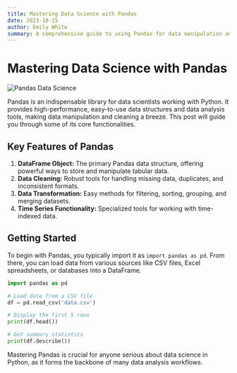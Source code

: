 ```yaml
---
title: Mastering Data Science with Pandas
date: 2023-10-15
author: Emily White
summary: A comprehensive guide to using Pandas for data manipulation and analysis in Python.
---
```


# Mastering Data Science with Pandas

![Pandas Data Science](/data-tool.png)

Pandas is an indispensable library for data scientists working with Python. It provides high-performance, easy-to-use data structures and data analysis tools, making data manipulation and cleaning a breeze. This post will guide you through some of its core functionalities.

## Key Features of Pandas

1.  **DataFrame Object:** The primary Pandas data structure, offering powerful ways to store and manipulate tabular data.
2.  **Data Cleaning:** Robust tools for handling missing data, duplicates, and inconsistent formats.
3.  **Data Transformation:** Easy methods for filtering, sorting, grouping, and merging datasets.
4.  **Time Series Functionality:** Specialized tools for working with time-indexed data.

## Getting Started

To begin with Pandas, you typically import it as `import pandas as pd`. From there, you can load data from various sources like CSV files, Excel spreadsheets, or databases into a DataFrame.

```python
import pandas as pd

# Load data from a CSV file
df = pd.read_csv('data.csv')

# Display the first 5 rows
print(df.head())

# Get summary statistics
print(df.describe())
```

Mastering Pandas is crucial for anyone serious about data science in Python, as it forms the backbone of many data analysis workflows.